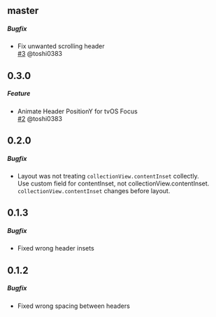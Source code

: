 ## master
##### Bugfix
* Fix unwanted scrolling header  
  [#3](https://github.com/toshi0383/HorizontalStickyHeaderLayout/pull/3) @toshi0383

## 0.3.0
##### Feature
* Animate Header PositionY for tvOS Focus  
  [#2](https://github.com/toshi0383/HorizontalStickyHeaderLayout/pull/2) @toshi0383

## 0.2.0
##### Bugfix
* Layout was not treating `collectionView.contentInset` collectly.  
  Use custom field for contentInset, not collectionView.contentInset.  
  `collectionView.contentInset` changes before layout.

## 0.1.3
##### Bugfix
* Fixed wrong header insets

## 0.1.2
##### Bugfix
* Fixed wrong spacing between headers

